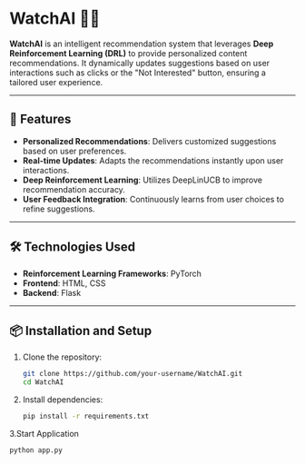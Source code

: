 # WatchAI 🎥🤖

**WatchAI** is an intelligent recommendation system that leverages **Deep Reinforcement Learning (DRL)** to provide personalized content recommendations. It dynamically updates suggestions based on user interactions such as clicks or the "Not Interested" button, ensuring a tailored user experience.

---

## 🌟 Features

- **Personalized Recommendations**: Delivers customized suggestions based on user preferences.
- **Real-time Updates**: Adapts the recommendations instantly upon user interactions.
- **Deep Reinforcement Learning**: Utilizes DeepLinUCB to improve recommendation accuracy.
- **User Feedback Integration**: Continuously learns from user choices to refine suggestions.

---

## 🛠️ Technologies Used

- **Reinforcement Learning Frameworks**: PyTorch
- **Frontend**: HTML, CSS
- **Backend**: Flask
---

## 📦 Installation and Setup

1. Clone the repository:
   ```bash
   git clone https://github.com/your-username/WatchAI.git
   cd WatchAI
   ```

2. Install dependencies:
   ```bash
   pip install -r requirements.txt
   ```

3.Start Application
```bash
python app.py
```



